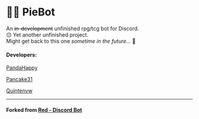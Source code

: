 # 🍰🍰 PieBot

An ~~in-development~~ unfinished rpg/tcg bot for Discord.<br>
😔 Yet another unfinished project.<br>
Might get back to this one *sometime in the future...* 👀

#### Developers:

[PandaHappy](https://github.com/Quantomistro3178)

[Pancake31](https://github.com/Pancake31)

[Quintenvw](https://github.com/Quintenvw)

<hr> 

#### Forked from [Red - Discord Bot](https://github.com/Cog-Creators/Red-DiscordBot)
